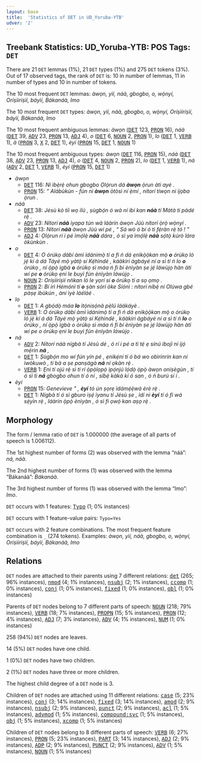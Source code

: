 ```yaml
---
layout: base
title:  'Statistics of DET in UD_Yoruba-YTB'
udver: '2'
---
```


## Treebank Statistics: UD_Yoruba-YTB: POS Tags: `DET`

There are 21 `DET` lemmas (1%), 21 `DET` types (1%) and 275 `DET` tokens (3%).
Out of 17 observed tags, the rank of `DET` is: 10 in number of lemmas, 11 in number of types and 10 in number of tokens.

The 10 most frequent `DET` lemmas: <em>àwọn, yìí, náà, gbogbo, o, wọ̀nyí, Oríṣìíríṣìí, báyìí, Bákanáà, Imo</em>

The 10 most frequent `DET` types:  <em>àwọn, yìí, náà, gbogbo, o, wọ̀nyí, Oríṣìíríṣìí, báyìí, Bákanáà, Imo</em>

The 10 most frequent ambiguous lemmas: <em>àwọn</em> (<tt><a href="yo_ytb-pos-DET.html">DET</a></tt> 123, <tt><a href="yo_ytb-pos-PRON.html">PRON</a></tt> 16), <em>náà</em> (<tt><a href="yo_ytb-pos-DET.html">DET</a></tt> 39, <tt><a href="yo_ytb-pos-ADV.html">ADV</a></tt> 23, <tt><a href="yo_ytb-pos-PRON.html">PRON</a></tt> 13, <tt><a href="yo_ytb-pos-ADJ.html">ADJ</a></tt> 4), <em>o</em> (<tt><a href="yo_ytb-pos-DET.html">DET</a></tt> 6, <tt><a href="yo_ytb-pos-NOUN.html">NOUN</a></tt> 2, <tt><a href="yo_ytb-pos-PRON.html">PRON</a></tt> 1), <em>lo</em> (<tt><a href="yo_ytb-pos-DET.html">DET</a></tt> 1, <tt><a href="yo_ytb-pos-VERB.html">VERB</a></tt> 1), <em>à</em> (<tt><a href="yo_ytb-pos-PRON.html">PRON</a></tt> 3, <tt><a href="yo_ytb-pos-X.html">X</a></tt> 2, <tt><a href="yo_ytb-pos-DET.html">DET</a></tt> 1), <em>èyí</em> (<tt><a href="yo_ytb-pos-PRON.html">PRON</a></tt> 15, <tt><a href="yo_ytb-pos-DET.html">DET</a></tt> 1, <tt><a href="yo_ytb-pos-NOUN.html">NOUN</a></tt> 1)

The 10 most frequent ambiguous types:  <em>àwọn</em> (<tt><a href="yo_ytb-pos-DET.html">DET</a></tt> 116, <tt><a href="yo_ytb-pos-PRON.html">PRON</a></tt> 15), <em>náà</em> (<tt><a href="yo_ytb-pos-DET.html">DET</a></tt> 38, <tt><a href="yo_ytb-pos-ADV.html">ADV</a></tt> 23, <tt><a href="yo_ytb-pos-PRON.html">PRON</a></tt> 13, <tt><a href="yo_ytb-pos-ADJ.html">ADJ</a></tt> 4), <em>o</em> (<tt><a href="yo_ytb-pos-DET.html">DET</a></tt> 4, <tt><a href="yo_ytb-pos-NOUN.html">NOUN</a></tt> 2, <tt><a href="yo_ytb-pos-PRON.html">PRON</a></tt> 2), <em>lo</em> (<tt><a href="yo_ytb-pos-DET.html">DET</a></tt> 1, <tt><a href="yo_ytb-pos-VERB.html">VERB</a></tt> 1), <em>ná</em> (<tt><a href="yo_ytb-pos-ADV.html">ADV</a></tt> 2, <tt><a href="yo_ytb-pos-DET.html">DET</a></tt> 1, <tt><a href="yo_ytb-pos-VERB.html">VERB</a></tt> 1), <em>èyí</em> (<tt><a href="yo_ytb-pos-PRON.html">PRON</a></tt> 15, <tt><a href="yo_ytb-pos-DET.html">DET</a></tt> 1)


* <em>àwọn</em>
  * <tt><a href="yo_ytb-pos-DET.html">DET</a></tt> 116: <em>Ní ìbẹ̀rẹ̀ ohun gbogbo Ọlọ́run dá <b>àwọn</b> ọ̀run àti ayé .</em>
  * <tt><a href="yo_ytb-pos-PRON.html">PRON</a></tt> 15: <em>“ Alábùkún - fún ni <b>àwọn</b> òtòsì ní ẹ̀mí , nítorí tiwọn ni ìjọba ọ̀run .</em>
* <em>náà</em>
  * <tt><a href="yo_ytb-pos-DET.html">DET</a></tt> 38: <em>Jésù kò tíì wọ ìlú , ṣùgbọ́n ó wà ní ibi kan <b>náà</b> tí Mátà ti pàdé rẹ̀ .</em>
  * <tt><a href="yo_ytb-pos-ADV.html">ADV</a></tt> 23: <em>Nítorí <b>náà</b> ìyapa tún wà láàrin àwọn Júù nítorí ọ̀rọ̀ wọ̀nyí .</em>
  * <tt><a href="yo_ytb-pos-PRON.html">PRON</a></tt> 13: <em>Nítorí <b>náà</b> àwọn Júù wí pé , “ Sá wò ó bí ó ti fẹ́ràn rẹ̀ tó ! ”</em>
  * <tt><a href="yo_ytb-pos-ADJ.html">ADJ</a></tt> 4: <em>Ọlọ́run rí i pé ìmọ́lẹ̀ <b>náà</b> dára , ó sì ya ìmọ́lẹ̀ <b>náà</b> sọ́tọ̀ kúrò lára òkùnkùn .</em>
* <em>o</em>
  * <tt><a href="yo_ytb-pos-DET.html">DET</a></tt> 4: <em>O órúkọ dàbí àmì ìdánimọ̀ tí a fi ń dá ẹnìkọ̀ọ̀kan mọ̀ <b>o</b> órúkọ ló jẹ́ kí á dá Táyé mọ̀ yàtọ̀ sí Kẹ́hìndé , káàkiri àgbáyé ní a sì tí ń lo <b>o</b> órúkọ , ní ọ̀pọ̀ ìgbà <b>o</b> órúkọ sì máa ń fi bí ènìyàn ṣe jẹ́ láwùjọ hàn àti wí pe <b>o</b> órúkọ ẹni le buyì fún ènìyàn láwùjọ .</em>
  * <tt><a href="yo_ytb-pos-NOUN.html">NOUN</a></tt> 2: <em>Oríṣìíríṣìí nǹkan ló le yọrí sí <b>o</b> órúkọ tí a sọ ọmọ .</em>
  * <tt><a href="yo_ytb-pos-PRON.html">PRON</a></tt> 2: <em>Bí irì Hémónì tí <b>o</b> ṣàn sórí òke Síónì : nítorí níbẹ̀ ní Olúwa gbé pàṣẹ ìbùkún , àni ìyè láéláé .</em>
* <em>lo</em>
  * <tt><a href="yo_ytb-pos-DET.html">DET</a></tt> 1: <em>A gbọ́dọ̀ máa <b>lo</b> ìtọ́nisọ́nà pẹ̀lú láákáyè .</em>
  * <tt><a href="yo_ytb-pos-VERB.html">VERB</a></tt> 1: <em>O órúkọ dàbí àmì ìdánimọ̀ tí a fi ń dá ẹnìkọ̀ọ̀kan mọ̀ o órúkọ ló jẹ́ kí á dá Táyé mọ̀ yàtọ̀ sí Kẹ́hìndé , káàkiri àgbáyé ní a sì tí ń <b>lo</b> o órúkọ , ní ọ̀pọ̀ ìgbà o órúkọ sì máa ń fi bí ènìyàn ṣe jẹ́ láwùjọ hàn àti wí pe o órúkọ ẹni le buyì fún ènìyàn láwùjọ .</em>
* <em>ná</em>
  * <tt><a href="yo_ytb-pos-ADV.html">ADV</a></tt> 2: <em>Nítorí náà nígbà tí Jésù dé , ó rí i pé a ti tẹ́ ẹ sínú ibojì ní ijọ́ mẹ́rin <b>ná</b> ,</em>
  * <tt><a href="yo_ytb-pos-DET.html">DET</a></tt> 1: <em>Ṣùgbọ́n mo wí fún yín pé , ẹnikẹ́ni tí ó bá wo obìrinrin kan ní ìwòkuwò , ti bà a ṣe panṣágà <b>ná</b> ní ọkàn rẹ̀ .</em>
  * <tt><a href="yo_ytb-pos-VERB.html">VERB</a></tt> 1: <em>Ẹni tí ojú rẹ̀ sì ti rí ọ̀pọ̀lọpọ̀ ìpọ́njú lọ́dọ̀ ọ̀pọ̀ àwọn oníṣègùn , tí ó sì ti <b>ná</b> gbogbo ohun tí ó ní , síbẹ̀ kàkà kí ó san , ó ń burú sí i .</em>
* <em>èyí</em>
  * <tt><a href="yo_ytb-pos-PRON.html">PRON</a></tt> 15: <em>Genevieve " , <b>èyí</b> tó ún ṣọrẹ ìdámẹ́ẹ̀wá èrè rẹ̀ .</em>
  * <tt><a href="yo_ytb-pos-DET.html">DET</a></tt> 1: <em>Nígbà tí ó sì gburo iṣẹ́ ìyanu tí Jésù ṣe , ìdí ni <b>èyí</b> tí ó fi wá sẹ́yìn rẹ̀ , láàrin ọ̀pọ̀ ènìyàn , ó sì fi ọwọ́ kan aṣọ rẹ̀ .</em>

## Morphology

The form / lemma ratio of `DET` is 1.000000 (the average of all parts of speech is 1.006112).

The 1st highest number of forms (2) was observed with the lemma “náà”: <em>ná, náà</em>.

The 2nd highest number of forms (1) was observed with the lemma “Bákanáà”: <em>Bákanáà</em>.

The 3rd highest number of forms (1) was observed with the lemma “Imo”: <em>Imo</em>.

`DET` occurs with 1 features: <tt><a href="yo_ytb-feat-Typo.html">Typo</a></tt> (1; 0% instances)

`DET` occurs with 1 feature-value pairs: `Typo=Yes`

`DET` occurs with 2 feature combinations.
The most frequent feature combination is `_` (274 tokens).
Examples: <em>àwọn, yìí, náà, gbogbo, o, wọ̀nyí, Oríṣìíríṣìí, báyìí, Bákanáà, Imo</em>


## Relations

`DET` nodes are attached to their parents using 7 different relations: <tt><a href="yo_ytb-dep-det.html">det</a></tt> (265; 96% instances), <tt><a href="yo_ytb-dep-nmod.html">nmod</a></tt> (4; 1% instances), <tt><a href="yo_ytb-dep-nsubj.html">nsubj</a></tt> (2; 1% instances), <tt><a href="yo_ytb-dep-ccomp.html">ccomp</a></tt> (1; 0% instances), <tt><a href="yo_ytb-dep-conj.html">conj</a></tt> (1; 0% instances), <tt><a href="yo_ytb-dep-fixed.html">fixed</a></tt> (1; 0% instances), <tt><a href="yo_ytb-dep-obl.html">obl</a></tt> (1; 0% instances)

Parents of `DET` nodes belong to 7 different parts of speech: <tt><a href="yo_ytb-pos-NOUN.html">NOUN</a></tt> (218; 79% instances), <tt><a href="yo_ytb-pos-VERB.html">VERB</a></tt> (18; 7% instances), <tt><a href="yo_ytb-pos-PROPN.html">PROPN</a></tt> (15; 5% instances), <tt><a href="yo_ytb-pos-PRON.html">PRON</a></tt> (12; 4% instances), <tt><a href="yo_ytb-pos-ADJ.html">ADJ</a></tt> (7; 3% instances), <tt><a href="yo_ytb-pos-ADV.html">ADV</a></tt> (4; 1% instances), <tt><a href="yo_ytb-pos-NUM.html">NUM</a></tt> (1; 0% instances)

258 (94%) `DET` nodes are leaves.

14 (5%) `DET` nodes have one child.

1 (0%) `DET` nodes have two children.

2 (1%) `DET` nodes have three or more children.

The highest child degree of a `DET` node is 3.

Children of `DET` nodes are attached using 11 different relations: <tt><a href="yo_ytb-dep-case.html">case</a></tt> (5; 23% instances), <tt><a href="yo_ytb-dep-conj.html">conj</a></tt> (3; 14% instances), <tt><a href="yo_ytb-dep-fixed.html">fixed</a></tt> (3; 14% instances), <tt><a href="yo_ytb-dep-amod.html">amod</a></tt> (2; 9% instances), <tt><a href="yo_ytb-dep-nsubj.html">nsubj</a></tt> (2; 9% instances), <tt><a href="yo_ytb-dep-punct.html">punct</a></tt> (2; 9% instances), <tt><a href="yo_ytb-dep-acl.html">acl</a></tt> (1; 5% instances), <tt><a href="yo_ytb-dep-advmod.html">advmod</a></tt> (1; 5% instances), <tt><a href="yo_ytb-dep-compound-svc.html">compound:svc</a></tt> (1; 5% instances), <tt><a href="yo_ytb-dep-obj.html">obj</a></tt> (1; 5% instances), <tt><a href="yo_ytb-dep-xcomp.html">xcomp</a></tt> (1; 5% instances)

Children of `DET` nodes belong to 8 different parts of speech: <tt><a href="yo_ytb-pos-VERB.html">VERB</a></tt> (6; 27% instances), <tt><a href="yo_ytb-pos-PRON.html">PRON</a></tt> (5; 23% instances), <tt><a href="yo_ytb-pos-PART.html">PART</a></tt> (3; 14% instances), <tt><a href="yo_ytb-pos-ADJ.html">ADJ</a></tt> (2; 9% instances), <tt><a href="yo_ytb-pos-ADP.html">ADP</a></tt> (2; 9% instances), <tt><a href="yo_ytb-pos-PUNCT.html">PUNCT</a></tt> (2; 9% instances), <tt><a href="yo_ytb-pos-ADV.html">ADV</a></tt> (1; 5% instances), <tt><a href="yo_ytb-pos-NOUN.html">NOUN</a></tt> (1; 5% instances)

